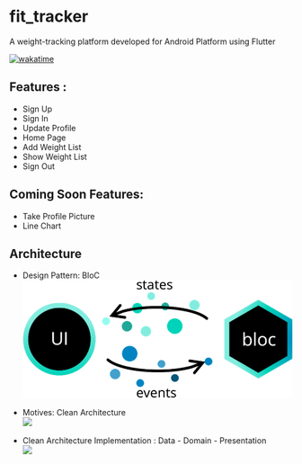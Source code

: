 # fit_tracker

A weight-tracking platform developed for Android Platform using Flutter

[![wakatime](https://wakatime.com/badge/user/2ccf29ae-9f88-435e-82da-bfc2ea2dd1ef/project/1fb0464b-7123-4afc-8bb8-7a889f846969.svg)](https://wakatime.com/badge/user/2ccf29ae-9f88-435e-82da-bfc2ea2dd1ef/project/1fb0464b-7123-4afc-8bb8-7a889f846969)

## Features :

* Sign Up
* Sign In
* Update Profile
* Home Page
* Add Weight List
* Show Weight List
* Sign Out

## Coming Soon Features:

* Take Profile Picture
* Line Chart

## Architecture

* Design Pattern: BloC\
  <img src="https://raw.githubusercontent.com/felangel/bloc/master/docs/assets/bloc_architecture.png" width="500" />

* Motives: Clean Architecture\
  <img src="https://blog.cleancoder.com/uncle-bob/images/2012-08-13-the-clean-architecture/CleanArchitecture.jpg" width="500" />

* Clean Architecture Implementation : Data - Domain - Presentation\
  <img src="https://developer.android.com/static/topic/libraries/architecture/images/mad-arch-overview.png" width="500" />
